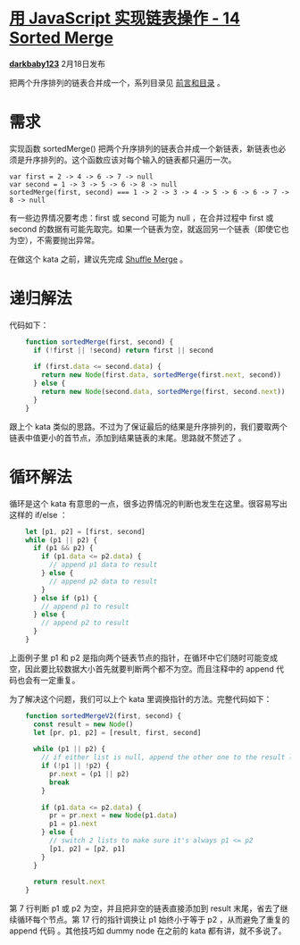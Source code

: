 # [用 JavaScript 实现链表操作 - 14 Sorted Merge][0]

[**darkbaby123**][4] 2月18日发布 


把两个升序排列的链表合并成一个，系列目录见 [前言和目录][5] 。

# 需求

实现函数 sortedMerge() 把两个升序排列的链表合并成一个新链表，新链表也必须是升序排列的。这个函数应该对每个输入的链表都只遍历一次。

    var first = 2 -> 4 -> 6 -> 7 -> null
    var second = 1 -> 3 -> 5 -> 6 -> 8 -> null
    sortedMerge(first, second) === 1 -> 2 -> 3 -> 4 -> 5 -> 6 -> 6 -> 7 -> 8 -> null

有一些边界情况要考虑：first 或 second 可能为 null ，在合并过程中 first 或 second 的数据有可能先取完。如果一个链表为空，就返回另一个链表（即使它也为空），不需要抛出异常。

在做这个 kata 之前，建议先完成 [Shuffle Merge][6] 。

# 递归解法

代码如下：
```js
    function sortedMerge(first, second) {
      if (!first || !second) return first || second
    
      if (first.data <= second.data) {
        return new Node(first.data, sortedMerge(first.next, second))
      } else {
        return new Node(second.data, sortedMerge(first, second.next))
      }
    }
```
跟上个 kata 类似的思路。不过为了保证最后的结果是升序排列的，我们要取两个链表中值更小的首节点，添加到结果链表的末尾。思路就不赘述了 。

# 循环解法

循环是这个 kata 有意思的一点，很多边界情况的判断也发生在这里。很容易写出这样的 if/else ：
```js
    let [p1, p2] = [first, second]
    while (p1 || p2) {
      if (p1 && p2) {
        if (p1.data <= p2.data) {
          // append p1 data to result
        } else {
          // append p2 data to result
        }
      } else if (p1) {
        // append p1 to result
      } else {
        // append p2 to result
      }
    }
```
上面例子里 p1 和 p2 是指向两个链表节点的指针，在循环中它们随时可能变成空，因此要比较数据大小首先就要判断两个都不为空。而且注释中的 append 代码也会有一定重复。

为了解决这个问题，我们可以上个 kata 里调换指针的方法。完整代码如下：
```js
    function sortedMergeV2(first, second) {
      const result = new Node()
      let [pr, p1, p2] = [result, first, second]
    
      while (p1 || p2) {
        // if either list is null, append the other one to the result list
        if (!p1 || !p2) {
          pr.next = (p1 || p2)
          break
        }
    
        if (p1.data <= p2.data) {
          pr = pr.next = new Node(p1.data)
          p1 = p1.next
        } else {
          // switch 2 lists to make sure it's always p1 <= p2
          [p1, p2] = [p2, p1]
        }
      }
    
      return result.next
    }
```
第 7 行判断 p1 或 p2 为空，并且把非空的链表直接添加到 result 末尾，省去了继续循环每个节点。第 17 行的指针调换让 p1 始终小于等于 p2 ，从而避免了重复的 append 代码 。其他技巧如 dummy node 在之前的 kata 都有讲，就不多说了。

[0]: /a/1190000008397427
[1]: /t/javascript/blogs
[2]: /t/%E9%93%BE%E8%A1%A8/blogs
[3]: /t/%E7%AE%97%E6%B3%95/blogs
[4]: /u/darkbaby123
[5]: https://segmentfault.com/a/1190000007543189
[6]: https://segmentfault.com/a/1190000008396683
